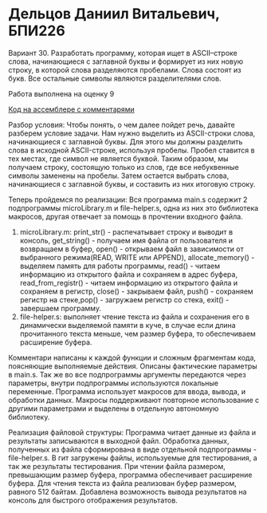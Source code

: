 # Дельцов Даниил Витальевич, БПИ226

Вариант 30. Разработать программу, которая ищет в ASCII–строке слова, начинающиеся с заглавной буквы и формирует из них новую строку, в которой слова разделяются пробелами. Слова состоят из букв. Все остальные символы являются разделителями слов.

Работа выполнена на оценку 9

[Код на ассемблере с комментарями](https://github.com/danikd1/IndividualHomework_3_ABC)

Разбор условия: Чтобы понять, о чем далее пойдет речь, давайте разберем условие задачи. Нам нужно выделить из ASCII-строки слова, начинающиеся с заглавной буквы. Для этого мы должны разделить слова в исходной ASCII-строке, используя пробелы. Пробел ставится в тех местах, где символ не является буквой. Таким образом, мы получаем строку, состоящую только из слов, где все небуквенные символы заменены на пробелы. Затем остается выбрать слова, начинающиеся с заглавной буквы, и составить из них итоговую строку.

Теперь пройдемся по реализации: Вся программа main.s содержит 2 подпрограммы microLibrary.m и file-helper.s, одна из них это библиотека макросов, другая отвечает за помощь в прочтении входного файла.

1) microLibrary.m: print_str() - распечатывает строку и выводит в консоль, get_string() - получаем имя файла от пользователя и возвращаем в буфер, open() - открываем файл в зависимости от выбранного режима(READ, WRITE или APPEND), allocate_memory() - выделяем память для работы программы, read() - читаем информацию из открытого файла и сохраняем в адрес буфера, read_from_registr() - читаем информацию из открытого файла и сохраняем в регистр, close() - закрываем файл, push() - сохраняем регистр на стеке,pop() - загружаем регистр со стека, exit() - завершаем программу.
2) file-helper.s: выполняет чтение текста из файла и сохранения его в динамически выделяемой памяти в куче, в случае если длина прочитанного текста меньше, чем размер буфера, то обеспечиваем расширение буфера.

Комментари написаны к каждой функции и сложным фрагментам кода, поясняющие выполняемые действия. Описаны фактические параметры в main.s. Так же во все подпрограммы аргументы передаются через параметры, внутри подпрограммы используются локальные переменные. Программа использует макросов для ввода, вывода, и обработки данных. Макросы поддерживают повторное использование с другими параметрами и выделены в отдельную автономную библиотеку.

Реализация файловой структуры: Программа читает данные из файла и результаты записываются в выходной файл. Обработка данных, полученных из файла сформирована в виде отдельной подпрограммы - file-helper.s. В гит загружены файлы, используемые для тестирования, а так же результаты тестирования. При чтении файла размером, превышающим размер буфера, программа обеспечивает расширение буфера. Для чтения текста из файла реализован буфер размером, равного 512 байтам. Добавлена возможность вывода результатов на консоль для быстрого отображения результатов.
